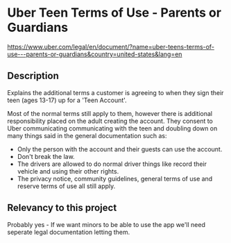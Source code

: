 # Uber Teen Terms of Use - Parents or Guardians

https://www.uber.com/legal/en/document/?name=uber-teens-terms-of-use---parents-or-guardians&country=united-states&lang=en

## Description

Explains the additional terms a customer is agreeing to when they sign their teen (ages 13-17) up for a 'Teen Account'.

Most of the normal terms still apply to them, however there is additional responsibility placed on the adult creating the account. They consent to Uber communicating communicating with the teen and doubling down on many things said in the general documentation such as:
- Only the person with the account and their guests can use the account.
- Don't break the law.
- The drivers are allowed to do normal driver things like record their vehicle and using their other rights.
- The privacy notice, community guidelines, general terms of use and reserve terms of use all still apply.

## Relevancy to this project

Probably yes - If we want minors to be able to use the app we'll need seperate legal documentation letting them.
